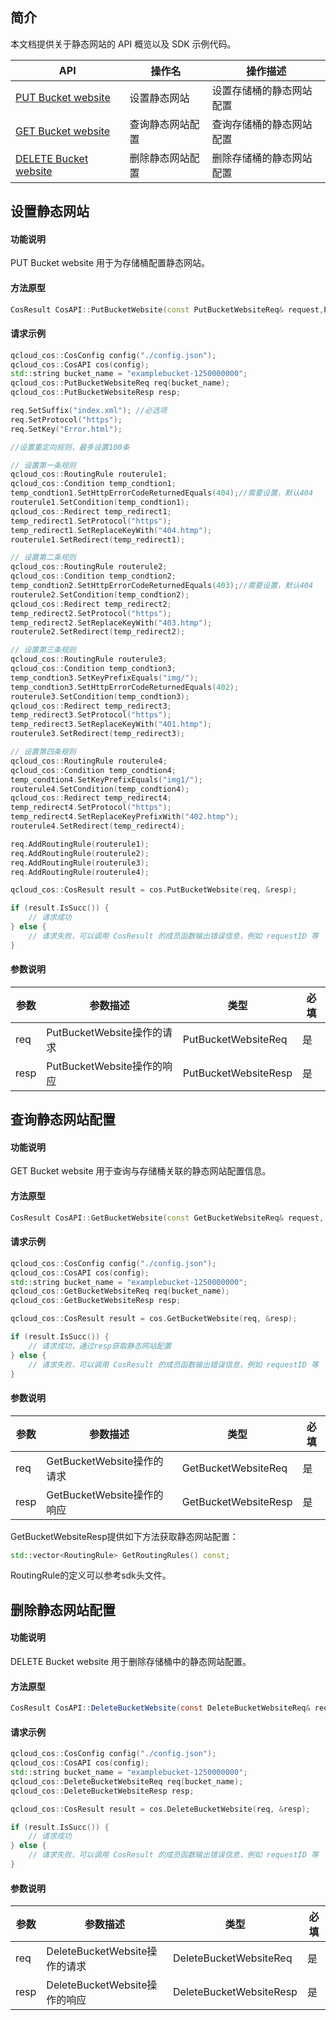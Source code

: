 

## 简介

本文档提供关于静态网站的 API 概览以及 SDK 示例代码。

| API                                                          | 操作名           | 操作描述                 |
| ------------------------------------------------------------ | ---------------- | ------------------------ |
| [PUT Bucket website](https://cloud.tencent.com/document/product/436/31930) | 设置静态网站     | 设置存储桶的静态网站配置 |
| [GET Bucket website](https://cloud.tencent.com/document/product/436/31929) | 查询静态网站配置 | 查询存储桶的静态网站配置 |
| [DELETE Bucket website](https://cloud.tencent.com/document/product/436/31928) | 删除静态网站配置 | 删除存储桶的静态网站配置 |

## 设置静态网站

#### 功能说明

PUT Bucket website 用于为存储桶配置静态网站。

#### 方法原型

```cpp
CosResult CosAPI::PutBucketWebsite(const PutBucketWebsiteReq& request,PutBucketWebsiteResp* response);
```

#### 请求示例

```cpp
qcloud_cos::CosConfig config("./config.json");
qcloud_cos::CosAPI cos(config);
std::string bucket_name = "examplebucket-1250000000";
qcloud_cos::PutBucketWebsiteReq req(bucket_name);
qcloud_cos::PutBucketWebsiteResp resp;

req.SetSuffix("index.xml"); //必选项
req.SetProtocol("https");
req.SetKey("Error.html");

//设置重定向规则，最多设置100条 

// 设置第一条规则
qcloud_cos::RoutingRule routerule1;
qcloud_cos::Condition temp_condtion1;
temp_condtion1.SetHttpErrorCodeReturnedEquals(404);//需要设置，默认404
routerule1.SetCondition(temp_condtion1);
qcloud_cos::Redirect temp_redirect1;
temp_redirect1.SetProtocol("https");
temp_redirect1.SetReplaceKeyWith("404.htmp");
routerule1.SetRedirect(temp_redirect1);

// 设置第二条规则
qcloud_cos::RoutingRule routerule2;
qcloud_cos::Condition temp_condtion2;
temp_condtion2.SetHttpErrorCodeReturnedEquals(403);//需要设置，默认404
routerule2.SetCondition(temp_condtion2);
qcloud_cos::Redirect temp_redirect2;
temp_redirect2.SetProtocol("https");
temp_redirect2.SetReplaceKeyWith("403.htmp");
routerule2.SetRedirect(temp_redirect2);

// 设置第三条规则
qcloud_cos::RoutingRule routerule3;
qcloud_cos::Condition temp_condtion3;
temp_condtion3.SetKeyPrefixEquals("img/");
temp_condtion3.SetHttpErrorCodeReturnedEquals(402);
routerule3.SetCondition(temp_condtion3);
qcloud_cos::Redirect temp_redirect3;
temp_redirect3.SetProtocol("https");
temp_redirect3.SetReplaceKeyWith("401.htmp");
routerule3.SetRedirect(temp_redirect3);

// 设置第四条规则
qcloud_cos::RoutingRule routerule4;
qcloud_cos::Condition temp_condtion4;
temp_condtion4.SetKeyPrefixEquals("img1/");
routerule4.SetCondition(temp_condtion4);
qcloud_cos::Redirect temp_redirect4;
temp_redirect4.SetProtocol("https");
temp_redirect4.SetReplaceKeyPrefixWith("402.htmp");
routerule4.SetRedirect(temp_redirect4);

req.AddRoutingRule(routerule1);
req.AddRoutingRule(routerule2);
req.AddRoutingRule(routerule3);
req.AddRoutingRule(routerule4);

qcloud_cos::CosResult result = cos.PutBucketWebsite(req, &resp);

if (result.IsSucc()) {
	// 请求成功
} else {
    // 请求失败，可以调用 CosResult 的成员函数输出错误信息，例如 requestID 等
} 
```

#### 参数说明

| 参数 | 参数描述                  | 类型                | 必填  |
| ---- | --------------------------| --------------------| ------|
| req  | PutBucketWebsite操作的请求| PutBucketWebsiteReq | 是    |
| resp | PutBucketWebsite操作的响应| PutBucketWebsiteResp| 是    |


## 查询静态网站配置

#### 功能说明

GET Bucket website 用于查询与存储桶关联的静态网站配置信息。

#### 方法原型

```cpp
CosResult CosAPI::GetBucketWebsite(const GetBucketWebsiteReq& request, GetBucketWebsiteResp* response);
```

#### 请求示例

```cpp
qcloud_cos::CosConfig config("./config.json");
qcloud_cos::CosAPI cos(config);
std::string bucket_name = "examplebucket-1250000000";
qcloud_cos::GetBucketWebsiteReq req(bucket_name);
qcloud_cos::GetBucketWebsiteResp resp;

qcloud_cos::CosResult result = cos.GetBucketWebsite(req, &resp);

if (result.IsSucc()) {
	// 请求成功，通过resp获取静态网站配置
} else {
    // 请求失败，可以调用 CosResult 的成员函数输出错误信息，例如 requestID 等
} 
```

#### 参数说明

| 参数 | 参数描述                  | 类型                | 必填  |
| ---- | --------------------------| --------------------| ------|
| req  | GetBucketWebsite操作的请求| GetBucketWebsiteReq | 是    |
| resp | GetBucketWebsite操作的响应| GetBucketWebsiteResp| 是    |


GetBucketWebsiteResp提供如下方法获取静态网站配置：
```cpp
std::vector<RoutingRule> GetRoutingRules() const;
```

RoutingRule的定义可以参考sdk头文件。


## 删除静态网站配置

#### 功能说明

DELETE Bucket website 用于删除存储桶中的静态网站配置。

#### 方法原型

```java
CosResult CosAPI::DeleteBucketWebsite(const DeleteBucketWebsiteReq& request, DeleteBucketWebsiteResp* response);
```

#### 请求示例

```cpp
qcloud_cos::CosConfig config("./config.json");
qcloud_cos::CosAPI cos(config);
std::string bucket_name = "examplebucket-1250000000";
qcloud_cos::DeleteBucketWebsiteReq req(bucket_name);
qcloud_cos::DeleteBucketWebsiteResp resp;

qcloud_cos::CosResult result = cos.DeleteBucketWebsite(req, &resp);

if (result.IsSucc()) {
	// 请求成功
} else {
    // 请求失败，可以调用 CosResult 的成员函数输出错误信息，例如 requestID 等
} 
```

#### 参数说明

| 参数 | 参数描述                     | 类型                   | 必填  |
| ---- | -----------------------------| -----------------------| ------|
| req  | DeleteBucketWebsite操作的请求| DeleteBucketWebsiteReq | 是    |
| resp | DeleteBucketWebsite操作的响应| DeleteBucketWebsiteResp| 是    |

